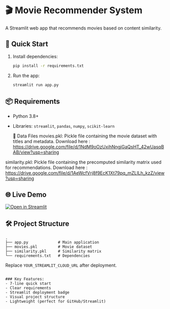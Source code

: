 
# 🎬 Movie Recommender System

A Streamlit web app that recommends movies based on content similarity.

## 🚀 Quick Start
1. Install dependencies:
   ```bash
   pip install -r requirements.txt
   ```
2. Run the app:
   ```bash
   streamlit run app.py
   ```

## 📦 Requirements
- Python 3.8+
- Libraries: `streamlit`, `pandas`, `numpy`, `scikit-learn`

  📂 Data Files
movies.pkl: Pickle file containing the movie dataset with titles and metadata.
Download here : https://drive.google.com/file/d/1NdM9oOzUxihNngjGaQsHT_42wUasqBAB/view?usp=sharing

similarity.pkl: Pickle file containing the precomputed similarity matrix used for recommendations.
Download here : https://drive.google.com/file/d/1AeWcfVrj8f9EcK1Xt79pq_mZLILh_kzZ/view?usp=sharing

## 🌐 Live Demo
[![Open in Streamlit](https://static.streamlit.io/badges/streamlit_badge_black_white.svg)](YOUR_STREAMLIT_CLOUD_URL)

## 🛠️ Project Structure
```
.
├── app.py             # Main application
├── movies.pkl         # Movie dataset
├── similarity.pkl     # Similarity matrix
└── requirements.txt   # Dependencies
```

Replace `YOUR_STREAMLIT_CLOUD_URL` after deployment.
```

### Key Features:
- 7-line quick start
- Clear requirements
- Streamlit deployment badge
- Visual project structure
- Lightweight (perfect for GitHub/Streamlit)

